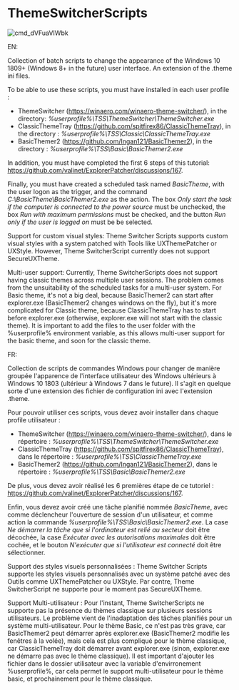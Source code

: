 # ThemeSwitcherScripts

![cmd_dVFuaVIWbk](https://user-images.githubusercontent.com/100134023/177014021-419b31c8-3530-4850-bdc6-c7009c575cad.png)

EN:

Collection of batch scripts to change the appearance of the Windows 10 1809+ (Windows 8+ in the future) user interface. An extension of the .theme ini files.

To be able to use these scripts, you must have installed in each user profile :

- ThemeSwitcher (https://winaero.com/winaero-theme-switcher/), in the directory: _%userprofile%\TSS\ThemeSwitcher\ThemeSwitcher.exe_
- ClassicThemeTray (https://github.com/spitfirex86/ClassicThemeTray), in the directory : _%userprofile%\TSS\Classic\ClassicThemeTray.exe_
- BasicThemer2 (https://github.com/Ingan121/BasicThemer2), in the directory : _%userprofile%\TSS\Basic\BasicThemer2.exe_

In addition, you must have completed the first 6 steps of this tutorial: https://github.com/valinet/ExplorerPatcher/discussions/167.

Finally, you must have created a scheduled task named _BasicTheme_, with the user logon as the trigger, and the command _C:\BasicTheme\BasicThemer2.exe_ as the action. The box _Only start the task if the computer is connected to the power source_ must be unchecked, the box _Run with maximum permissions_ must be checked, and the button _Run only if the user is logged on_ must be be selected.

Support for custom visual styles:
Theme Switcher Scripts supports custom visual styles with a system patched with Tools like UXThemePatcher or UXStyle. However, Theme SwitcherScript currently does not support SecureUXTheme.

Multi-user support:
Currently, Theme SwitcherScripts does not support having classic themes across multiple user sessions.
The problem comes from the unsuitability of the scheduled tasks for a multi-user system. For Basic theme, it's not a big deal, because BasicThemer2 can start after explorer.exe (BasicThemer2 changes windows on the fly), but it's more complicated for Classic theme, because ClassicThemeTray has to start before explorer.exe (otherwise, explorer.exe will not start with the classic theme).
It is important to add the files to the user folder with the %userprofile% environment variable, as this allows multi-user support for the basic theme, and soon for the classic theme.

FR:

Collection de scripts de commandes Windows pour changer de manière groupée l'apparence de l'interface utilisateur des Windows ultérieurs à Windows 10 1803 (ultérieur à Windows 7 dans le future). Il s'agit en quelque sorte d'une extension des fichier de configuration ini avec l'extension .theme.

Pour pouvoir utiliser ces scripts, vous devez avoir installer dans chaque profile utilisateur :

- ThemeSwitcher (https://winaero.com/winaero-theme-switcher/), dans le répertoire : _%userprofile%\TSS\ThemeSwitcher\ThemeSwitcher.exe_
- ClassicThemeTray (https://github.com/spitfirex86/ClassicThemeTray), dans le répertoire : _%userprofile%\TSS\ClassicThemeTray.exe_
- BasicThemer2 (https://github.com/Ingan121/BasicThemer2), dans le répertoire : _%userprofile%\TSS\Basic\BasicThemer2.exe_

De plus, vous devez avoir réalisé les 6 premières étape de ce tutoriel : https://github.com/valinet/ExplorerPatcher/discussions/167.

Enfin, vous devez avoir créé une tâche planifié nommée _BasicTheme_, avec comme déclencheur l'ouverture de session d'un utilisateur, et comme action la commande _%userprofile%\TSS\Basic\BasicThemer2.exe_. La case _Ne démarrer la tâche que si l'ordinateur est relié au secteur_ doit être décochée, la case _Exécuter avec les autorisations maximales_ doit être cochée, et le bouton _N'exécuter que si l'utilisateur est connecté_ doit être sélectionner.

Support des styles visuels personnalisées :
Theme Switcher Scripts supporte les styles visuels personnalisés avec un système patché avec des Outils comme UXThemePatcher ou UXStyle. Par contre, Theme SwitcherScript ne supporte pour le moment pas SecureUXTheme.

Support Multi-utilisateur :
Pour l'instant, Theme SwitcherScripts ne supporte pas la présence du thèmes classique sur plusieurs sessions utilisateurs.
Le problème vient de l'inadaptation des tâches planifiés pour un système multi-utilisateur. Pour le thème Basic, ce n'est pas très grave, car BasicThemer2 peut démarrer après explorer.exe (BasicThemer2 modifie les fenêtres à la volée), mais cela est plus compliqué pour le thème classique, car ClassicThemeTray doit démarrer avant explorer.exe (sinon, explorer.exe ne démarre pas avec le thème classique).
Il est important d'ajouter les fichier dans le dossier utilisateur avec la variable d'envirronement %userprofile%, car cela permet le support multi-utilisateur pour le thème basic, et prochainement pour le thème classique.

